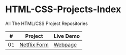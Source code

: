 # HTML-CSS-Projects-Index

All The HTML/CSS Project Repositories

|  #  | Project                                                                                 | Live Demo                                                           |
| :-: | --------------------------------------------------------------------------------------- | ------------------------------------------------------------------- |
| 01  | [Netflix Form]([https://github.com/keremilhan/netflix-form](https://github.com/mehmet-ozcelik/google-landing-page))                              | [Webpage]([https://keremilhan.github.io/netflix-form/](https://mehmet-ozcelik.github.io/google-landing-page/)https://mehmet-ozcelik.github.io/google-landing-page/)               |
